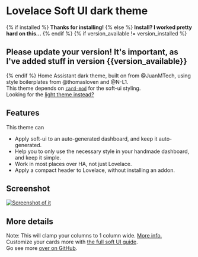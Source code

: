 # Lovelace Soft UI dark theme
{% if installed %}
**Thanks for installing!**
{% else %}
**Install? I worked pretty hard on this...**
{% endif %}
{% if version_available != version_installed %}
## Please update your version! It's important, as I've added stuff in version {{version_available}}
{% endif %}
Home Assistant dark theme, built on from @JuanMTech, using style boilerplates from @thomasloven and @N-L1.  
This theme depends on [`card-mod`](https://github.com/thomasloven/lovelace-card-mod) for the soft-ui styling.  
Looking for the [light theme instead?](https://github.com/KTibow/lovelace-light-soft-ui-theme/)  
## Features
This theme can
- Apply soft-ui to an auto-generated dashboard, and keep it auto-generated.
- Help you to only use the necessary style in your handmade dashboard, and keep it simple.
- Work in most places over HA, not just Lovelace.
- Apply a compact header to Lovelace, without installing an addon.
## Screenshot
[![Screenshot of it](https://raw.githubusercontent.com/KTibow/lovelace-dark-soft-ui-theme/main/darktheme.png)](#)
## More details
Note: This will clamp your columns to 1 column wide. [More info.](https://github.com/KTibow/lovelace-light-soft-ui-theme/issues/6#issuecomment-669204209)  
Customize your cards more with [the full soft UI guide](https://github.com/N-l1/lovelace-soft-ui).  
Go see more [over on GitHub](https://github.com/KTibow/lovelace-light-soft-ui-theme/).
